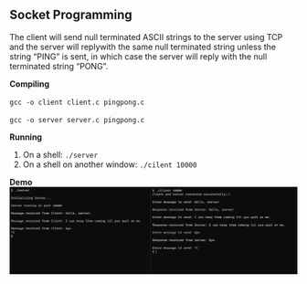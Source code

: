 ## Socket Programming
The client will send null terminated ASCII strings to the server using TCP and the server will replywith the same null terminated string unless the string “PING” is sent, in which case the server will reply with the null terminated string “PONG”.

**Compiling**

`gcc -o client client.c pingpong.c`

`gcc -o server server.c pingpong.c`

**Running**

1) On a shell: `./server`
2) On a shell on another window: `./cilent 10000`

**Demo**
![Demo Image](/examples/demonstration.jpg)

